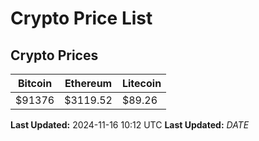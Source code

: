 # Crypto Price List

## Crypto Prices
| Bitcoin | Ethereum | Litecoin |
| ------- | -------- | -------- |
| $91376 | $3119.52 | $89.26 |
**Last Updated:** 2024-11-16 10:12 UTC
**Last Updated:** $DATE$
